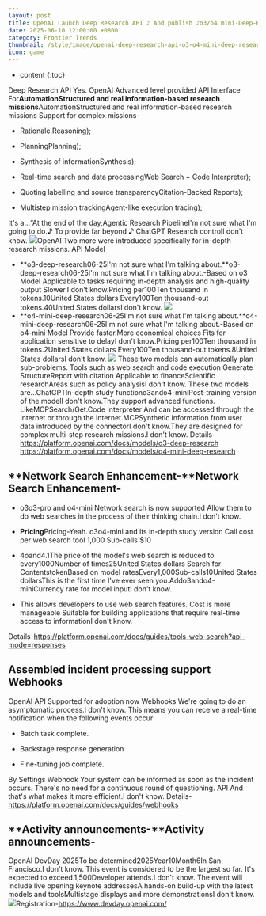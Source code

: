 ```yaml
---
layout: post
title: OpenAI Launch Deep Research API ♪ And publish ♪o3/o4 mini-Deep-Research Model o3o3-pro and o4-mini Network search is now supported
date: 2025-06-10 12:00:00 +0800
category: Frontier Trends
thumbnail: /style/image/openai-deep-research-api-o3-o4-mini-deep-research-o3-o3-pro-o4-mini_1.jpg
icon: game
---
```

* content
{:toc}

Deep Research API Yes. OpenAI Advanced level provided API Interface For**AutomationStructured and real information-based research missions**AutomationStructured and real information-based research missions Support for complex missions-

- Rationale.Reasoning);

- PlanningPlanning);

- Synthesis of informationSynthesis);

- Real-time search and data processingWeb Search + Code Interpreter);

- Quoting labelling and source transparencyCitation-Backed Reports);

- Multistep mission trackingAgent-like execution tracing);

It's a...“At the end of the day,Agentic Research PipelineI'm not sure what I'm going to do.♪ To provide far beyond ♪ ChatGPT Research controlI don't know.
![](https://assets-v2.circle.so/cbn4lqh4wotyraksqz4xptvq6wtk)OpenAI Two more were introduced specifically for in-depth research missions. API Model

- **o3-deep-research06-25I'm not sure what I'm talking about.**o3-deep-research06-25I'm not sure what I'm talking about.-Based on o3 Model Applicable to tasks requiring in-depth analysis and high-quality output Slower.I don't know.Pricing per100Ten thousand in tokens.10United States dollars Every100Ten thousand-out tokens.40United States dollarsI don't know.
![](https://assets-v2.circle.so/qnvinzyitibihf7d8vqueadc3yo5)
- **o4-mini-deep-research06-25I'm not sure what I'm talking about.**o4-mini-deep-research06-25I'm not sure what I'm talking about.-Based on o4-mini Model Provide faster.More economical choices Fits for application sensitive to delayI don't know.Pricing per100Ten thousand in tokens.2United States dollars Every100Ten thousand-out tokens.8United States dollarsI don't know.
![](https://assets-v2.circle.so/70w78ynckh16ngkavly9ala39ggu)
These two models can automatically plan sub-problems. Tools such as web search and code execution Generate StructureReport with citation Applicable to financeScientific researchAreas such as policy analysisI don't know.
These two models are...ChatGPTIn-depth study functiono3ando4-miniPost-training version of the modelI don't know.They support advanced functions. LikeMCPSearch/Get.Code Interpreter And can be accessed through the Internet or through the Internet.MCPSynthetic information from user data introduced by the connectorI don't know.They are designed for complex multi-step research missions.I don't know.
Details-
https://platform.openai.com/docs/models/o3-deep-research 
https://platform.openai.com/docs/models/o4-mini-deep-research

## **Network Search Enhancement-**Network Search Enhancement- 

- o3o3-pro and o4-mini Network search is now supported Allow them to do web searches in the process of their thinking chain.I don't know.

- **Pricing**Pricing-Yeah. o3o4-mini and its in-depth study version Call cost per web search tool 1,000 Sub-calls $10

- 4oand4.1The price of the model's web search is reduced to every1000Number of times25United States dollars Search for ContentstokenBased on model ratesEvery1,000Sub-calls10United States dollarsThis is the first time I've ever seen you.Addo3ando4-miniCurrency rate for model inputI don't know.

- This allows developers to use web search features. Cost is more manageable Suitable for building applications that require real-time access to informationI don't know.

Details-https://platform.openai.com/docs/guides/tools-web-search?api-mode=responses

## Assembled incident processing support Webhooks
OpenAI API Supported for adoption now Webhooks We're going to do an asymptomatic process.I don't know.
This means you can receive a real-time notification when the following events occur:

- Batch task complete.

- Backstage response generation

- Fine-tuning job complete.

By Settings Webhook Your system can be informed as soon as the incident occurs. There's no need for a continuous round of questioning. API And that's what makes it more efficient.I don't know.
Details-https://platform.openai.com/docs/guides/webhooks 

## **Activity announcements-**Activity announcements-
OpenAI DevDay 2025To be determined2025Year10Month6In San Francisco.I don't know.
This event is considered to be the largest so far. It's expected to exceed.1,500Developer attends.I don't know.
The event will include live opening keynote addressesA hands-on build-up with the latest models and toolsMultistage displays and more demonstrationsI don't know.
![](https://assets-v2.circle.so/1e71n5fut684tx0a0hu1oe719cln)Registration-https://www.devday.openai.com/

### 


